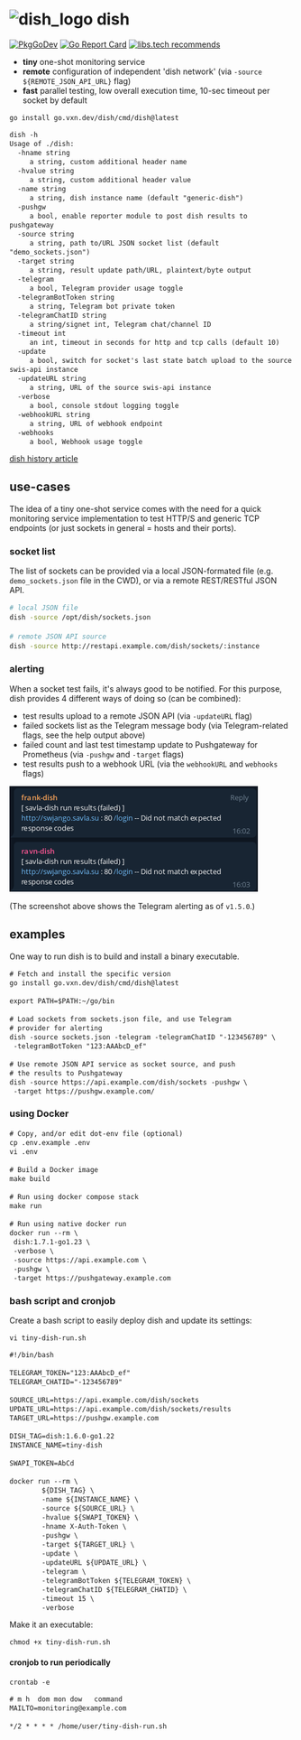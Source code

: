 <h1 align="left">
<img alt="dish_logo" src="https://vxn.dev/logos/dish.svg" width="90" height="90">
dish
</h1>

[![PkgGoDev](https://pkg.go.dev/badge/github.com/thevxn/dish)](https://pkg.go.dev/github.com/thevxn/dish)
[![Go Report Card](http://goreportcard.com/badge/github.com/thevxn/dish)](https://goreportcard.com/report/github.com/thevxn/dish)
[![libs.tech recommends](https://libs.tech/project/468033120/badge.svg)](https://libs.tech/project/468033120/dish)

+ __tiny__ one-shot monitoring service
+ __remote__ configuration of independent 'dish network' (via `-source ${REMOTE_JSON_API_URL}` flag)
+ __fast__ parallel testing, low overall execution time, 10-sec timeout per socket by default

```shell
go install go.vxn.dev/dish/cmd/dish@latest
```

```
dish -h
Usage of ./dish:
  -hname string
     a string, custom additional header name
  -hvalue string
     a string, custom additional header value
  -name string
     a string, dish instance name (default "generic-dish")
  -pushgw
     a bool, enable reporter module to post dish results to pushgateway
  -source string
     a string, path to/URL JSON socket list (default "demo_sockets.json")
  -target string
     a string, result update path/URL, plaintext/byte output
  -telegram
     a bool, Telegram provider usage toggle
  -telegramBotToken string
     a string, Telegram bot private token
  -telegramChatID string
     a string/signet int, Telegram chat/channel ID
  -timeout int
     an int, timeout in seconds for http and tcp calls (default 10)
  -update
     a bool, switch for socket's last state batch upload to the source swis-api instance
  -updateURL string
     a string, URL of the source swis-api instance
  -verbose
     a bool, console stdout logging toggle
  -webhookURL string
     a string, URL of webhook endpoint
  -webhooks
     a bool, Webhook usage toggle
```

[dish history article](https://krusty.space/projects/dish/)

## use-cases

The idea of a tiny one-shot service comes with the need for a quick monitoring service implementation to test HTTP/S and generic TCP endpoints (or just sockets in general = hosts and their ports).

### socket list

The list of sockets can be provided via a local JSON-formated file (e.g. `demo_sockets.json` file in the CWD), or via a remote REST/RESTful JSON API.

```bash
# local JSON file
dish -source /opt/dish/sockets.json

# remote JSON API source
dish -source http://restapi.example.com/dish/sockets/:instance
```

### alerting

When a socket test fails, it's always good to be notified. For this purpose, dish provides 4 different ways of doing so (can be combined):

+ test results upload to a remote JSON API (via `-updateURL` flag)
+ failed sockets list as the Telegram message body (via Telegram-related flags, see the help output above)
+ failed count and last test timestamp update to Pushgateway for Prometheus (via `-pushgw` and `-target` flags)
+ test results push to a webhook URL (via the `webhookURL` and `webhooks` flags)

![telegram-alerting](/.github/dish-telegram.png)

(The screenshot above shows the Telegram alerting as of `v1.5.0`.)

## examples

One way to run dish is to build and install a binary executable.

```shell
# Fetch and install the specific version
go install go.vxn.dev/dish/cmd/dish@latest

export PATH=$PATH:~/go/bin

# Load sockets from sockets.json file, and use Telegram 
# provider for alerting
dish -source sockets.json -telegram -telegramChatID "-123456789" \
 -telegramBotToken "123:AAAbcD_ef"

# Use remote JSON API service as socket source, and push
# the results to Pushgateway
dish -source https://api.example.com/dish/sockets -pushgw \
 -target https://pushgw.example.com/
```

### using Docker

```shell
# Copy, and/or edit dot-env file (optional)
cp .env.example .env
vi .env

# Build a Docker image
make build

# Run using docker compose stack
make run

# Run using native docker run
docker run --rm \
 dish:1.7.1-go1.23 \
 -verbose \
 -source https://api.example.com \
 -pushgw \
 -target https://pushgateway.example.com
```

### bash script and cronjob

Create a bash script to easily deploy dish and update its settings:

```shell
vi tiny-dish-run.sh
```

```shell
#!/bin/bash

TELEGRAM_TOKEN="123:AAAbcD_ef"
TELEGRAM_CHATID="-123456789"

SOURCE_URL=https://api.example.com/dish/sockets
UPDATE_URL=https://api.example.com/dish/sockets/results
TARGET_URL=https://pushgw.example.com

DISH_TAG=dish:1.6.0-go1.22
INSTANCE_NAME=tiny-dish

SWAPI_TOKEN=AbCd

docker run --rm \
        ${DISH_TAG} \
        -name ${INSTANCE_NAME} \
        -source ${SOURCE_URL} \
        -hvalue ${SWAPI_TOKEN} \
        -hname X-Auth-Token \
        -pushgw \
        -target ${TARGET_URL} \
        -update \
        -updateURL ${UPDATE_URL} \
        -telegram \
        -telegramBotToken ${TELEGRAM_TOKEN} \
        -telegramChatID ${TELEGRAM_CHATID} \
        -timeout 15 \
        -verbose
```

Make it an executable:

```shell
chmod +x tiny-dish-run.sh
```

#### cronjob to run periodically

```shell
crontab -e
```

```shell
# m h  dom mon dow   command
MAILTO=monitoring@example.com

*/2 * * * * /home/user/tiny-dish-run.sh
```
